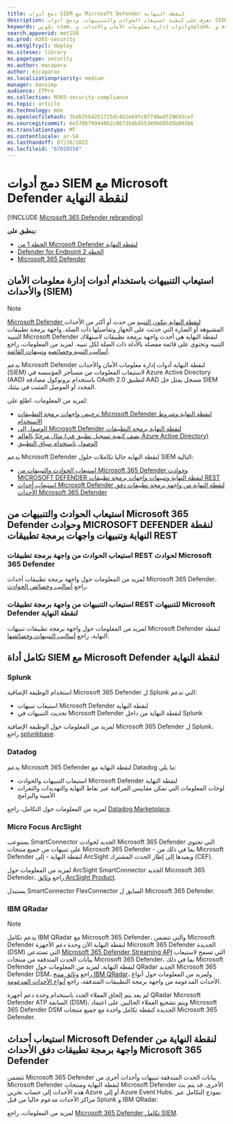```yaml
---
title: دمج أدوات SIEM مع Microsoft Defender لنقطة النهاية
description: تعرف على كيفية استيعاب الحوادث والتنبيهات، ودمج أدوات SIEM.
keywords: تكوين siem، وأدوات إدارة معلومات الأمان والأحداث، وsplunk، و arcsight، والمؤشرات المخصصة، وواجهة برمجة تطبيقات rest، وتعريمات التنبيه، ومؤشرات التسوية
search.appverid: met150
ms.prod: m365-security
ms.mktglfcycl: deploy
ms.sitesec: library
ms.pagetype: security
ms.author: macapara
author: mjcaparas
ms.localizationpriority: medium
manager: dansimp
audience: ITPro
ms.collection: M365-security-compliance
ms.topic: article
ms.technology: mde
ms.openlocfilehash: 3bdb35b4251725dc4b2e69fc077d0edf29693cef
ms.sourcegitcommit: 6e570b79944862c86735db455349b685d5b903b6
ms.translationtype: MT
ms.contentlocale: ar-SA
ms.lasthandoff: 07/26/2022
ms.locfileid: "67020550"
---
```

# <a name="integrate-your-siem-tools-with-microsoft-defender-for-endpoint"></a>دمج أدوات SIEM مع Microsoft Defender لنقطة النهاية

[!INCLUDE [Microsoft 365 Defender rebranding](../../includes/microsoft-defender.md)]

**ينطبق على:**
- [الخطة 1 من Microsoft Defender لنقطة النهاية](https://go.microsoft.com/fwlink/p/?linkid=2154037)
- [Defender for Endpoint الخطة 2](https://go.microsoft.com/fwlink/p/?linkid=2154037)
- [Microsoft 365 Defender](https://go.microsoft.com/fwlink/?linkid=2118804)


## <a name="ingest-alerts-using-security-information-and-events-management-siem-tools"></a>استيعاب التنبيهات باستخدام أدوات إدارة معلومات الأمان والأحداث (SIEM)

> [!NOTE]
>
> [Microsoft Defender لنقطة النهاية يتكون التنبيه](alerts.md) من حدث أو أكثر من الأحداث المشبوهة أو الضارة التي حدثت على الجهاز وتفاصيلها ذات الصلة. واجهة برمجة تطبيقات التنبيه Microsoft Defender لنقطة النهاية هي أحدث واجهة برمجة تطبيقات لاستهلاك التنبيه وتحتوي على قائمة مفصلة بالأدلة ذات الصلة لكل تنبيه. لمزيد من المعلومات، راجع [أساليب التنبيه وخصائصه](alerts.md) [وتنبيهات القائمة](get-alerts.md).

يدعم Microsoft Defender لنقطة النهاية أدوات إدارة معلومات الأمان والأحداث (SIEM) لاستيعاب المعلومات من مستأجر المؤسسة في Azure Active Directory (AAD) باستخدام بروتوكول مصادقة OAuth 2.0 لتطبيق AAD مسجل يمثل حل SIEM المحدد أو الموصل المثبت في بيئتك.

لمزيد من المعلومات، اطلع على:

- [ترخيص واجهات برمجة التطبيقات Microsoft Defender لنقطة النهاية وشروط الاستخدام](api-terms-of-use.md) 
- [الوصول إلى Microsoft Defender لنقطة النهاية برمجة التطبيقات](apis-intro.md)
- [مثال مرحبًا بالعالم (يصف كيفية تسجيل تطبيق في Azure Active Directory)](api-hello-world.md)
- [الوصول باستخدام سياق التطبيق](exposed-apis-create-app-webapp.md)


يدعم Microsoft Defender لنقطة النهاية حاليا تكاملات حلول SIEM التالية: 

- [استيعاب الحوادث والتنبيهات من Microsoft 365 Defender وحوادث MICROSOFT DEFENDER لنقطة النهاية وتنبيهات واجهات برمجة تطبيقات REST](#ingesting-incidents-and-alerts-from-the-microsoft-365-defender-and-microsoft-defender-for-endpoint-incidents-and-alerts-rest-apis)
- [استيعاب أحداث Microsoft Defender لنقطة النهاية من واجهة برمجة تطبيقات دفق الأحداث Microsoft 365 Defender](#ingesting-microsoft-defender-for-endpoint-events-from-the-microsoft-365-defender-event-streaming-api)

## <a name="ingesting-incidents-and-alerts-from-the-microsoft-365-defender-and-microsoft-defender-for-endpoint-incidents-and-alerts-rest-apis"></a>استيعاب الحوادث والتنبيهات من Microsoft 365 Defender وحوادث MICROSOFT DEFENDER لنقطة النهاية وتنبيهات واجهات برمجة تطبيقات REST

### <a name="ingesting-incidents-from-the-microsoft-365-defender-incidents-rest-api"></a>استيعاب الحوادث من واجهة برمجة تطبيقات REST لحوادث Microsoft 365 Defender

لمزيد من المعلومات حول واجهة برمجة تطبيقات أحداث Microsoft 365 Defender، راجع [أساليب وخصائص الحوادث](../defender/api-incident.md).

### <a name="ingesting-alerts-from-the-microsoft-defender-for-endpoint-alerts-rest-api"></a>استيعاب التنبيهات من واجهة برمجة تطبيقات REST للتنبيهات Microsoft Defender لنقطة النهاية

لمزيد من المعلومات حول واجهة برمجة تطبيقات تنبيهات Microsoft Defender لنقطة النهاية، راجع [أساليب التنبيهات وخصائصها](alerts.md).

## <a name="siem-tool-integration-with-microsoft-defender-for-endpoint"></a>تكامل أداة SIEM مع Microsoft Defender لنقطة النهاية

### <a name="splunk"></a>Splunk

استخدام الوظيفة الإضافية Microsoft 365 Defender ل Splunk التي تدعم:

- استيعاب تنبيهات Microsoft Defender لنقطة النهاية
- تحديث التنبيهات في Microsoft Defender لنقطة النهاية من داخل Splunk

لمزيد من المعلومات حول الوظيفة الإضافية Microsoft 365 Defender ل Splunk، راجع [splunkbase](https://splunkbase.splunk.com/app/4959/).

### <a name="datadog"></a>Datadog

يدعم Microsoft 365 Defender لنقطة النهاية مع Datadog ما يلي:

- استيعاب التنبيهات والحوادث Microsoft Defender لنقطة النهاية
- لوحات المعلومات التي تمكن مقاييس المراقبة عبر نقاط النهاية والتهديدات والثغرات الأمنية والبرامج

لمزيد من المعلومات حول التكامل، راجع [Datadog Marketplace](https://app.datadoghq.com/marketplace/app/crest-data-systems-microsoft-defender/support).

### <a name="micro-focus-arcsight"></a>Micro Focus ArcSight

يستوعب SmartConnector الجديد لحوادث Microsoft 365 Defender التي تحتوي على تنبيهات من جميع منتجات Microsoft 365 Defender - بما في ذلك من Microsoft Defender لنقطة النهاية - إلى ArcSight ويعيدها إلى إطار الحدث المشترك (CEF).

لمزيد من المعلومات حول ArcSight SmartConnector الجديد Microsoft 365 Defender، راجع [وثائق ArcSight Product](https://www.microfocus.com/documentation/arcsight/arcsight-smartconnectors/microsoft-365-defender/index.html).

يستبدل SmartConnector FlexConnector السابق ل Microsoft 365 Defender.

### <a name="ibm-qradar"></a>IBM QRadar

>[!NOTE]
>يدعم تكامل IBM QRadar مع Microsoft 365 Defender، والتي تتضمن Microsoft Defender لنقطة النهاية الآن وحدة دعم الأجهزة Microsoft 365 Defender الجديدة (DSM) التي تستدعي [ Microsoft 365 Defender Streaming API](../defender/streaming-api.md) التي تسمح لاستيعاب بيانات الحدث المتدفقة من منتجات Microsoft 365 Defender، بما في ذلك Microsoft Defender لنقطة النهاية. لمزيد من المعلومات حول QRadar الجديد Microsoft 365 Defender DSM، راجع [وثائق منتج IBM QRadar](https://www.ibm.com/docs/en/dsm?topic=microsoft-365-defender)، ولمزيد من المعلومات حول أنواع الأحداث المدعومة من واجهة برمجة التطبيقات المتدفقة، راجع [أنواع الأحداث المدعومة](../defender/supported-event-types.md).

لم يعد يتم إلحاق العملاء الجدد باستخدام وحدة دعم أجهزة QRadar Microsoft Defender ATP السابقة (DSM)، ويتم تشجيع العملاء الحاليين على اعتماد Microsoft 365 Defender DSM الجديدة كنقطة تكامل واحدة مع جميع منتجات Microsoft 365 Defender.

## <a name="ingesting-microsoft-defender-for-endpoint-events-from-the-microsoft-365-defender-event-streaming-api"></a>استيعاب أحداث Microsoft Defender لنقطة النهاية من واجهة برمجة تطبيقات دفق الأحداث Microsoft 365 Defender

تتضمن Microsoft 365 Defender بيانات الحدث المتدفقة تنبيهات وأحداث أخرى من Microsoft Defender لنقطة النهاية ومنتجات Microsoft Defender الأخرى. قد يتم بث هذه الأحداث إلى حساب تخزين Azure أو إلى Azure Event Hubs. نموذج التكامل عبر مراكز الأحداث مدعوم حاليا من قبل Splunk و IBM QRadar.

لمزيد من المعلومات، راجع [Microsoft 365 Defender تكامل SIEM](../defender/configure-siem-defender.md).
